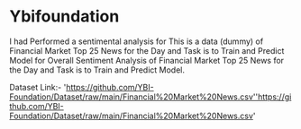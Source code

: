 # Ybifoundation
I had Performed a sentimental analysis for This is a data (dummy) of Financial Market Top 25 News for the Day and Task is to Train and Predict Model for Overall Sentiment Analysis of Financial Market Top 25 News for the Day and Task is to Train and Predict Model.

Dataset Link:-
'https://github.com/YBI-Foundation/Dataset/raw/main/Financial%20Market%20News.csv''https://github.com/YBI-Foundation/Dataset/raw/main/Financial%20Market%20News.csv'
